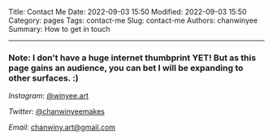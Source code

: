 Title: Contact Me
Date: 2022-09-03 15:50
Modified: 2022-09-03 15:50
Category: pages
Tags: contact-me
Slug: contact-me
Authors: chanwinyee
Summary: How to get in touch

***

### Note: I don't have a huge internet thumbprint YET! But as this page gains an audience, you can bet I will be expanding to other surfaces. :)

*Instagram*: [@winyee.art](https://www.instagram.com/winyee.art/)

*Twitter*: [@chanwinyeemakes](https://www.twitter.com/chanwinyeemakes/)

*Email*: [chanwiny.art@gmail.com](mailto:chanwiny.art@gmail.com)
